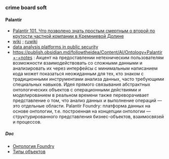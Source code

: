 ### crime board soft
#### Palantir
- [Palantir 101. Что позволено знать простым смертным о второй по крутоcти частной компании в Кремниевой Долине](https://habr.com/ru/articles/271883)
- [wiki](https://en.wikipedia.org/wiki/Palantir_Technologies?ysclid=mg9dyldh9837794882) ; [ruwiki](https://ru.wikipedia.org/wiki/Palantir)
- [data analysis platforms in public security](https://journals.sagepub.com/doi/10.1177/20539517241255108)
- https://publish.obsidian.md/followtheidea/Content/AI/Ontology+Palantir+-+notes : Акцент на предоставлении нетехническим пользователям возможности взаимодействовать со сложными данными и анализировать их через интерфейсы с минимальным написанием кода может показаться неожиданным для тех, кто знаком с традиционными инструментами анализа данных, часто требующими специальных навыков. Идея прямого связывания абстрактных онтологических объектов с операционными действиями и моделированием в реальном времени также переворачивает представление о том, что анализ данных и выполнение операций — это отдельные области.
Palantir Foundry: платформа данных на основе онтологии, т.е. построенная на концепции онтологии — структурированного представления бизнес-объектов, взаимосвязей и процессов.
##### Doc
- [Онтология Foundry](https://www.palantir.com/docs/foundry/ontology/core-concepts/)
- [Типы объектов](https://www.palantir.com/docs/foundry/object-link-types/object-types-overview)
